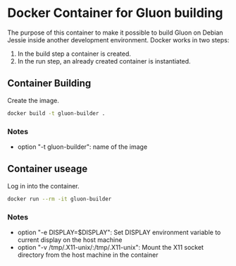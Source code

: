 # Docker Container for Gluon building
The purpose of this container to make it possible to build Gluon on Debian Jessie inside another development environment. Docker works in two steps:

1. In the build step a container is created.
2. In the run step, an already created container is instantiated.

## Container Building  
Create the image.
```sh
docker build -t gluon-builder .
```

### Notes
* option "-t gluon-builder": name of the image

## Container useage
Log in into the container.
```sh
docker run --rm -it gluon-builder
```

### Notes
* option "-e DISPLAY=$DISPLAY": Set DISPLAY environment variable to current display on the host machine
* option "-v /tmp/.X11-unix/:/tmp/.X11-unix": Mount the X11 socket directory from the host machine in the container
